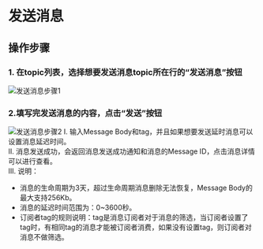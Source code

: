 # 发送消息

## 操作步骤
### 1. 在topic列表，选择想要发送消息topic所在行的“发送消息”按钮
![发送消息步骤1](https://github.com/jdcloudcom/cn/blob/edit/image/Internet-Middleware/Message-Queue/发送消息-01.png)
### 2.填写完发送消息的内容，点击“发送”按钮
![发送消息步骤2](https://github.com/jdcloudcom/cn/blob/edit/image/Internet-Middleware/Message-Queue/发送消息-02.png)
I. 输入Message Body和tag，并且如果想要发送延时消息可以设置消息延迟时间。  
II. 消息发送成功，会返回消息发送成功通知和消息的Message ID，点击消息详情可以进行查看。  
III. 说明：
- 消息的生命周期为3天，超过生命周期消息删除无法恢复，Message Body的最大支持256Kb。
- 消息的延迟时间范围为：0~3600秒。
- 订阅者tag的规则说明：tag是消息订阅者对于消息的筛选，当订阅者设置了tag时，有相同tag的消息才能被订阅者消费，如果没有设置tag，则订阅者对消息不做筛选。
